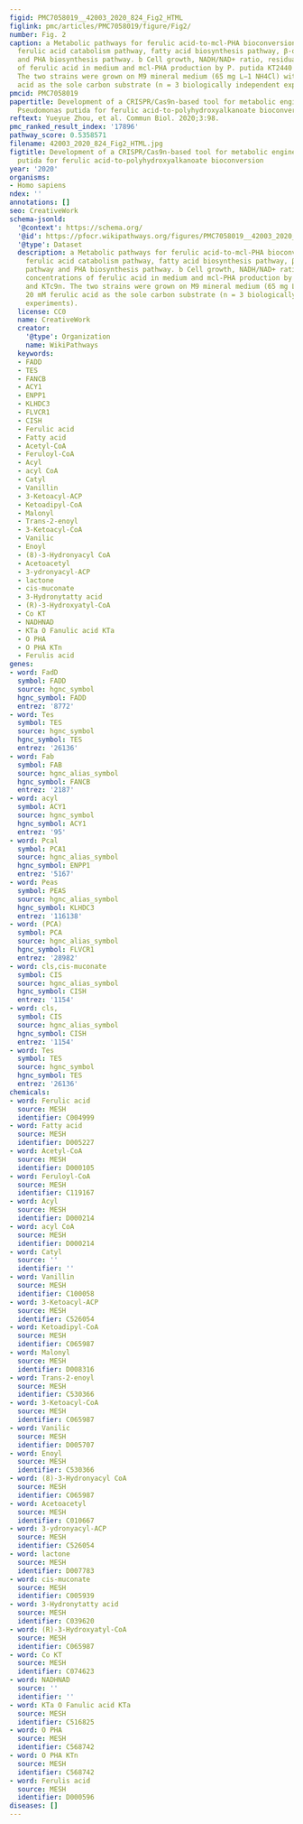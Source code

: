 ```yaml
---
figid: PMC7058019__42003_2020_824_Fig2_HTML
figlink: pmc/articles/PMC7058019/figure/Fig2/
number: Fig. 2
caption: a Metabolic pathways for ferulic acid-to-mcl-PHA bioconversion, including
  ferulic acid catabolism pathway, fatty acid biosynthesis pathway, β-oxidation pathway
  and PHA biosynthesis pathway. b Cell growth, NADH/NAD+ ratio, residual concentrations
  of ferulic acid in medium and mcl-PHA production by P. putida KT2440 and KTc9n.
  The two strains were grown on M9 mineral medium (65 mg L−1 NH4Cl) with 20 mM ferulic
  acid as the sole carbon substrate (n = 3 biologically independent experiments).
pmcid: PMC7058019
papertitle: Development of a CRISPR/Cas9n-based tool for metabolic engineering of
  Pseudomonas putida for ferulic acid-to-polyhydroxyalkanoate bioconversion.
reftext: Yueyue Zhou, et al. Commun Biol. 2020;3:98.
pmc_ranked_result_index: '17896'
pathway_score: 0.5358571
filename: 42003_2020_824_Fig2_HTML.jpg
figtitle: Development of a CRISPR/Cas9n-based tool for metabolic engineering of Pseudomonas
  putida for ferulic acid-to-polyhydroxyalkanoate bioconversion
year: '2020'
organisms:
- Homo sapiens
ndex: ''
annotations: []
seo: CreativeWork
schema-jsonld:
  '@context': https://schema.org/
  '@id': https://pfocr.wikipathways.org/figures/PMC7058019__42003_2020_824_Fig2_HTML.html
  '@type': Dataset
  description: a Metabolic pathways for ferulic acid-to-mcl-PHA bioconversion, including
    ferulic acid catabolism pathway, fatty acid biosynthesis pathway, β-oxidation
    pathway and PHA biosynthesis pathway. b Cell growth, NADH/NAD+ ratio, residual
    concentrations of ferulic acid in medium and mcl-PHA production by P. putida KT2440
    and KTc9n. The two strains were grown on M9 mineral medium (65 mg L−1 NH4Cl) with
    20 mM ferulic acid as the sole carbon substrate (n = 3 biologically independent
    experiments).
  license: CC0
  name: CreativeWork
  creator:
    '@type': Organization
    name: WikiPathways
  keywords:
  - FADD
  - TES
  - FANCB
  - ACY1
  - ENPP1
  - KLHDC3
  - FLVCR1
  - CISH
  - Ferulic acid
  - Fatty acid
  - Acetyl-CoA
  - Feruloyl-CoA
  - Acyl
  - acyl CoA
  - Catyl
  - Vanillin
  - 3-Ketoacyl-ACP
  - Ketoadipyl-CoA
  - Malonyl
  - Trans-2-enoyl
  - 3-Ketoacyl-CoA
  - Vanilic
  - Enoyl
  - (8)-3-Hydronyacyl CoA
  - Acetoacetyl
  - 3-ydronyacyl-ACP
  - lactone
  - cis-muconate
  - 3-Hydronytatty acid
  - (R)-3-Hydroxyatyl-CoA
  - Co KT
  - NADHNAD
  - KTa O Fanulic acid KTa
  - O PHA
  - O PHA KTn
  - Ferulis acid
genes:
- word: FadD
  symbol: FADD
  source: hgnc_symbol
  hgnc_symbol: FADD
  entrez: '8772'
- word: Tes
  symbol: TES
  source: hgnc_symbol
  hgnc_symbol: TES
  entrez: '26136'
- word: Fab
  symbol: FAB
  source: hgnc_alias_symbol
  hgnc_symbol: FANCB
  entrez: '2187'
- word: acyl
  symbol: ACY1
  source: hgnc_symbol
  hgnc_symbol: ACY1
  entrez: '95'
- word: Pcal
  symbol: PCA1
  source: hgnc_alias_symbol
  hgnc_symbol: ENPP1
  entrez: '5167'
- word: Peas
  symbol: PEAS
  source: hgnc_alias_symbol
  hgnc_symbol: KLHDC3
  entrez: '116138'
- word: (PCA)
  symbol: PCA
  source: hgnc_alias_symbol
  hgnc_symbol: FLVCR1
  entrez: '28982'
- word: cls,cis-muconate
  symbol: CIS
  source: hgnc_alias_symbol
  hgnc_symbol: CISH
  entrez: '1154'
- word: cls,
  symbol: CIS
  source: hgnc_alias_symbol
  hgnc_symbol: CISH
  entrez: '1154'
- word: Tes
  symbol: TES
  source: hgnc_symbol
  hgnc_symbol: TES
  entrez: '26136'
chemicals:
- word: Ferulic acid
  source: MESH
  identifier: C004999
- word: Fatty acid
  source: MESH
  identifier: D005227
- word: Acetyl-CoA
  source: MESH
  identifier: D000105
- word: Feruloyl-CoA
  source: MESH
  identifier: C119167
- word: Acyl
  source: MESH
  identifier: D000214
- word: acyl CoA
  source: MESH
  identifier: D000214
- word: Catyl
  source: ''
  identifier: ''
- word: Vanillin
  source: MESH
  identifier: C100058
- word: 3-Ketoacyl-ACP
  source: MESH
  identifier: C526054
- word: Ketoadipyl-CoA
  source: MESH
  identifier: C065987
- word: Malonyl
  source: MESH
  identifier: D008316
- word: Trans-2-enoyl
  source: MESH
  identifier: C530366
- word: 3-Ketoacyl-CoA
  source: MESH
  identifier: C065987
- word: Vanilic
  source: MESH
  identifier: D005707
- word: Enoyl
  source: MESH
  identifier: C530366
- word: (8)-3-Hydronyacyl CoA
  source: MESH
  identifier: C065987
- word: Acetoacetyl
  source: MESH
  identifier: C010667
- word: 3-ydronyacyl-ACP
  source: MESH
  identifier: C526054
- word: lactone
  source: MESH
  identifier: D007783
- word: cis-muconate
  source: MESH
  identifier: C005939
- word: 3-Hydronytatty acid
  source: MESH
  identifier: C039620
- word: (R)-3-Hydroxyatyl-CoA
  source: MESH
  identifier: C065987
- word: Co KT
  source: MESH
  identifier: C074623
- word: NADHNAD
  source: ''
  identifier: ''
- word: KTa O Fanulic acid KTa
  source: MESH
  identifier: C516825
- word: O PHA
  source: MESH
  identifier: C568742
- word: O PHA KTn
  source: MESH
  identifier: C568742
- word: Ferulis acid
  source: MESH
  identifier: D000596
diseases: []
---
```


